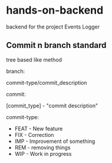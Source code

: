 # hands-on-backend

backend for the project Events Logger


## Commit n branch standard

tree based like method

branch:

commit-type/commit_description

commit:

[commit_type] - "commit description"

commit-type:

- FEAT - New feature
- FIX - Correction
- IMP - Improvement of something
- REM - removing things
- WIP - Work in progress
